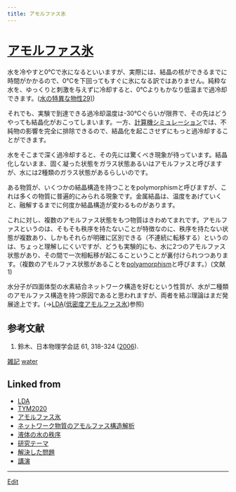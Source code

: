 ```yaml
---
title: アモルファス氷
---
```

# [アモルファス氷](/アモルファス氷)

水を冷やすと0℃で氷になるといいますが、実際には、結晶の核ができるまでに時間がかかるので、0℃を下回ってもすぐに氷になる訳ではありません。純粋な水を、ゆっくりと刺激を与えずに冷却すると、0℃よりもかなり低温まで過冷却できます。([水の特異な物性](/水の特異な物性)[29)](/29))

それでも、実験で到達できる過冷却温度は-30℃ぐらいが限界で、その先はどうやっても結晶化がおこってしまいます。一方、[計算機シミュレーション](/計算機シミュレーション)では、不純物の影響を完全に排除できるので、結晶化を起こさせずにもっと過冷却することができます。

水をそこまで深く過冷却すると、その先には驚くべき現象が待っています。結晶化しないまま、固く凝った状態をガラス状態あるいはアモルファスと呼びますが、水には2種類のガラス状態があるらしいのです。

ある物質が、いくつかの結晶構造を持つことをpolymorphismと呼びますが、これは多くの物質に普遍的にみられる現象です。金属結晶は、温度をあげていくと、融解するまでに何度か結晶構造が変わるものがあります。

これに対し、複数のアモルファス状態をもつ物質はきわめてまれです。アモルファスというのは、そもそも秩序を持たないことが特徴なのに、秩序を持たない状態が複数あり、しかもそれらが明確に区別できる（不連続に転移する）というのは、ちょっと理解しにくいですが、どうも実験的にも、水に2つのアモルファス状態があり、その間で一次相転移が起こるこということが裏付けられつつあります。（複数のアモルファス状態があることを[polyamorphism](/polyamorphism)と呼びます。）(文献1)

水分子が四面体型の水素結合ネットワーク構造を好むという性質が、水が二種類のアモルファス構造を持つ原因であると思われますが、両者を結ぶ理論はまだ発展途上です。(→[LDA](/LDA)([低密度アモルファス氷](/低密度アモルファス氷))参照)

## 参考文献


1. 鈴木、日本物理学会誌 61, 318-324 ([2006](/2006)).



[雑記](/雑記) [water](/water)





## Linked from

* [LDA](/LDA)
* [TYM2020](/TYM2020)
* [アモルファス氷](/アモルファス氷)
* [ネットワーク物質のアモルファス構造解析](/ネットワーク物質のアモルファス構造解析)
* [液体の水の秩序](/液体の水の秩序)
* [研究テーマ](/研究テーマ)
* [解決した問題](/解決した問題)
* [講演](/講演)


----

[Edit](https://github.com/vitroid/vitroid.github.io/edit/master/MD/アモルファス氷.md)

